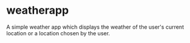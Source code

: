 # weatherapp
A simple weather app which displays the weather of the user's current location or a location chosen by the user.
